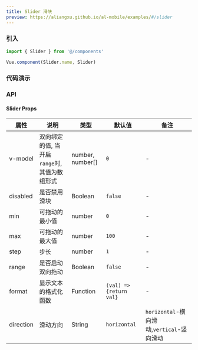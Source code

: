 ```yaml
---
title: Slider 滑块
preview: https://aliangxu.github.io/al-mobile/examples/#/slider
---
```


### 引入

```javascript
import { Slider } from '@/components'

Vue.component(Slider.name, Slider)
```

### 代码演示
<!-- DEMO -->

### API

#### Slider Props
|属性 | 说明 | 类型 | 默认值 | 备注|
|----|-----|------|------|------|
|v-model|双向绑定的值, 当开启<code>range</code>时, 其值为数组形式</code>|number, number[]|`0`|-|
|disabled|是否禁用滑块|Boolean|`false`|-|
|min|可拖动的最小值|number|`0`|-|
|max|可拖动的最大值|number|`100`|-|
|step|步长|number|`1`|-|
|range|是否启动双向拖动|Boolean|`false`|-|
|format|显示文本的格式化函数|Function|`(val) => {return val}`|-|
|direction|滑动方向|String|`horizontal`|`horizontal`-横向滑动,`vertical`-竖向滑动|

